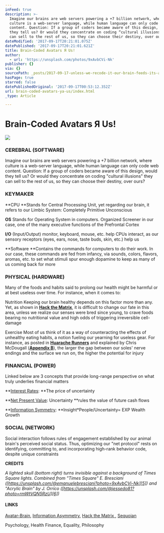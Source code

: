 ```yaml
---
inFeed: true
description: >-
  Imagine our brains are web servers powering a +7 billion network, where
  culture is a web-server language, while human language can only code web
  content. Question: If a group of coders became aware of this design, would
  they tell us? Or would they concentrate on coding “cultural illusions” they
  can sell to the rest of us, so they can choose their destiny, over ours?
dateModified: '2017-09-17T20:21:01.075Z'
datePublished: '2017-09-17T20:21:01.621Z'
title: Brain-Coded Avatars Я Us!
author:
  - url: 'https://unsplash.com/photos/9xAvbCVi-Nk'
publisher: {}
via: {}
sourcePath: _posts/2017-09-17-unless-we-recode-it-our-brain-feeds-its-avatar-to-coders.md
hasPage: true
starred: false
datePublishedOriginal: '2017-09-17T00:53:12.352Z'
url: brain-coded-avatars-ya-us/index.html
_type: Article

---
```

# Brain-Coded Avatars Я Us!
![](https://the-grid-user-content.s3-us-west-2.amazonaws.com/21657f1f-9428-40e3-87dd-23434eb7f653.png)

### **CEREBRAL (SOFTWARE)**

Imagine our brains are web servers powering a +7 billion network, where culture is a web-server language, while human language can only code web content. Question: If a group of coders became aware of this design, would they tell us? Or would they concentrate on coding "cultural illusions" they can sell to the rest of us, so they can choose their destiny, over ours?

### **KEYMAKER**

**CPU **Stands for Central Processing Unit, yet regarding our brain, it refers to our Limbic System: Completely Primitive Unconscious

**OS** Stands for Operating System in computers. Organized Screener in our case, one of the many executive functions of the Prefrontal Cortex

**I/O** (Input/Output) monitor, keyboard, mouse, etc. help CPUs interact, as our sensory receptors (eyes, ears, nose, taste buds, skin, etc.) help us

**Software **Contains the commands for computers to do their work. In our case, these commands are fed from infancy, via sounds, colors, flavors, aromas, etc. to set what stimuli spur enough dopamine to keep as many of us coming back for more

### **PHYSICAL (HARDWARE)**

Many of the foods and habits said to prolong our health might be harmful or at best useless over time. For instance, when it comes to:

Nutrition Keeping our brain healthy depends on this factor more than any. Yet, as shown in **[Hack the Matrix][0]**, it is difficult to change our fate in this area, unless we realize our senses were bred since young, to crave foods bearing no nutritional value and high odds of triggering irreversible cell-damage

Exercise Most of us think of it as a way of counteracting the effects of unhealthy eating habits, a notion fueling our yearning for useless gear. For instance, as posted in **[Huarache Runners][1]** and explained by Chris McDougall (**[Appendix B][0]**), the larger the gap between our soles' nerve endings and the surface we run on, the higher the potential for injury

### **FINANCIAL (POWER)**

Linked below are 3 concepts that provide long-range perspective on what truly underlies financial matters

**[Interest Rates][2]: **The price of uncertainty

**[Net Present Value][3]: Uncertainty **rules the value of future cash flows

**[Information Symmetry][4]: **Insight\*People/Uncertainty= EXP Wealth Growth

### **SOCIAL (NETWORK)**

Social interaction follows rules of engagement established by our animal brain's perceived social status. Thus, optimizing our "net protocol" rests on identifying, committing to, and incorporating high-rank behavior code, despite unique constraints

**CREDITS**

_A lighted skull (bottom right) turns invisible against a background of Times Square lights. Combined from "Times Square" E. Bresciani ([https://unsplash.com/@emanuelebresciani?photo=9xAvbCVi-Nk][5]) and "Acrylic Brain" by J. Orrico ([https://unsplash.com/@jessedo81?photo=rmWtVQN5RzU][6])_

#### **LINKS**

[Avatar-Brain][7], [Information Asymmetry][4], [Hack the Matrix ][0], [Sequoian][8]

Psychology, Health Finance, Equality, Philosophy

[0]: http://www.infoasy.com/
[1]: https://www.strava.com/clubs/huarache-runners
[2]: http://sequoian.com/2015/09/wp-contentuploads201610the-discount-rate-pyramid-scheme-2-0-pdf/
[3]: http://sequoian.com/2017/08/wp-contentuploads201708predator-prey2-pdf/
[4]: http://sequoian.com/2016/03/wp-contentuploads201708information_symmetry-pdf/
[5]: https://unsplash.com/@emanuelebresciani?photo=9xAvbCVi-Nk
[6]: https://unsplash.com/@jessedo81?photo=rmWtVQN5RzU
[7]: http://avatarbrain.com/
[8]: http://sequoian.com/